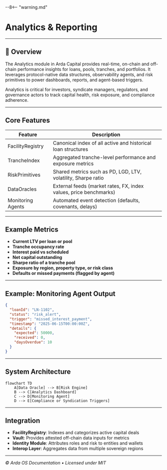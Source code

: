 --8<-- "warning.md"
# Analytics & Reporting

---

## 🧭 Overview

The Analytics module in Arda Capital provides real-time, on-chain and off-chain performance insights for loans, pools, tranches, and portfolios. It leverages protocol-native data structures, observability agents, and risk primitives to power dashboards, reports, and agent-based triggers.

Analytics is critical for investors, syndicate managers, regulators, and governance actors to track capital health, risk exposure, and compliance adherence.

---

## Core Features

| Feature | Description |
|---------|-------------|
| FacilityRegistry | Canonical index of all active and historical loan structures |
| TrancheIndex | Aggregated tranche-level performance and exposure metrics |
| RiskPrimitives | Shared metrics such as PD, LGD, LTV, volatility, Sharpe ratio |
| DataOracles | External feeds (market rates, FX, index values, price benchmarks) |
| Monitoring Agents | Automated event detection (defaults, covenants, delays) |

---

## Example Metrics

- **Current LTV per loan or pool**
- **Tranche occupancy rate**
- **Interest paid vs scheduled**
- **Net capital outstanding**
- **Sharpe ratio of a tranche pool**
- **Exposure by region, property type, or risk class**
- **Defaults or missed payments (flagged by agent)**

---

## Example: Monitoring Agent Output

```json
{
  "loanId": "LN-1102",
  "status": "risk_alert",
  "trigger": "missed_interest_payment",
  "timestamp": "2025-06-15T00:00:00Z",
  "details": {
    "expected": 50000,
    "received": 0,
    "daysOverdue": 10
  }
}
```

---

## System Architecture

```mermaid
flowchart TD
    A[Data Oracle] --> B[Risk Engine]
    B --> C[Analytics Dashboard]
    C --> D[Monitoring Agent]
    D --> E[Compliance or Syndication Triggers]
```

---

## Integration

- **FacilityRegistry**: Indexes and categorizes active capital deals
- **Vault**: Provides attested off-chain data inputs for metrics
- **Identity Module**: Attributes roles and risk to entities and wallets
- **Interop Layer**: Aggregates data from multiple sovereign regions

---

*© Arda OS Documentation • Licensed under MIT*
